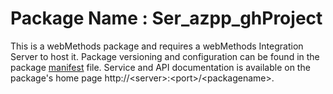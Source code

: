 # Package Name : Ser_azpp_ghProject
This is a webMethods package and requires a webMethods Integration Server to host it. Package versioning and configuration can be found in the package [manifest](./Ser_azpp_ghProject/manifest.v3) file. Service and API documentation is available on the package's home page http://&lt;server&gt;:&lt;port&gt;/&lt;packagename>.